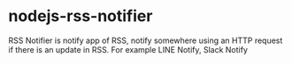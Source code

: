 # nodejs-rss-notifier
RSS Notifier is notify app of RSS, notify somewhere using an HTTP request if there is an update in RSS. For example LINE Notify, Slack Notify